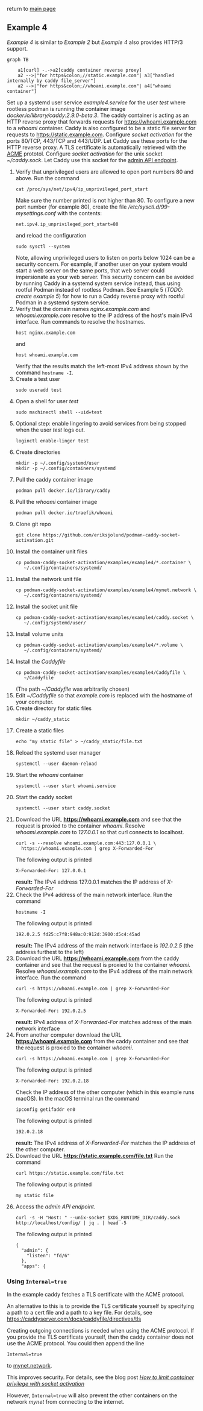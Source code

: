 return to [main page](../..)

## Example 4

_Example 4_ is similar to _Example 2_ but _Example 4_ also provides HTTP/3 support.

``` mermaid
graph TB

    a1[curl] -.->a2[caddy container reverse proxy]
    a2 -->|"for https&colon;//static.example.com"| a3["handled internally by caddy file_server"]
    a2 -->|"for https&colon;//whoami.example.com"| a4["whoami container"]
```

Set up a systemd user service _example4.service_ for the user _test_ where rootless podman is running
the container image _docker.io/library/caddy:2.9.0-beta.3_.
The caddy container is acting as an HTTP reverse proxy that forwards requests for
https://whoami.example.com to a _whoami_ container.
Caddy is also configured to be a static file server for requests to https://static.example.com.
Configure _socket activation_ for the ports 80/TCP, 443/TCP and 443/UDP. Let Caddy use these ports
for the HTTP reverse proxy.
A TLS certificate is automatically retrieved with the
[ACME](https://en.wikipedia.org/wiki/Automatic_Certificate_Management_Environment) prototol.
Configure _socket activation_ for the unix socket _~/caddy.sock_. Let Caddy use this socket for the
[admin API endpoint](https://caddyserver.com/docs/api).

1. Verify that unprivileged users are allowed to open port numbers 80 and above.
   Run the command
   ```
   cat /proc/sys/net/ipv4/ip_unprivileged_port_start
   ```
   Make sure the number printed is not higher than 80. To configure a new port number
   (for example 80), create the file _/etc/sysctl.d/99-mysettings.conf_
   with the contents:
   ```
   net.ipv4.ip_unprivileged_port_start=80
   ```
   and reload the configuration
   ```
   sudo sysctl --system
   ```
   Note, allowing unprivileged users to listen on ports below 1024 can be a security concern.
   For example, if another user on your system would start a web server on the same ports,
   that web server could impersionate as your web server. This security concern can be avoided
   by running Caddy in a systemd system service instead, thus using rootful Podman instead of
   rootless Podman.
   See Example 5 (_TODO: create example 5_) for how to run a Caddy reverse proxy with rootful Podman
   in a systemd system service.
1. Verify that the domain names _nginx.example.com_ and _whoami.example.com_ resolve to
   the IP address of the host's main IPv4 interface.
   Run commands to resolve the hostnames.
   ```
   host nginx.example.com
   ```
   and
   ```
   host whoami.example.com
   ```
   Verify that the results match the left-most IPv4 address shown by the command `hostname -I`.
1. Create a test user
   ```
   sudo useradd test
   ```
1. Open a shell for user _test_
   ```
   sudo machinectl shell --uid=test
   ```
1. Optional step: enable lingering to avoid services from being stopped when
   the user _test_ logs out.
   ```
   loginctl enable-linger test
   ```
1. Create directories
   ```
   mkdir -p ~/.config/systemd/user
   mkdir -p ~/.config/containers/systemd
   ```
1. Pull the caddy container image
   ```
   podman pull docker.io/library/caddy
   ```
1. Pull the _whoami_ container image
   ```
   podman pull docker.io/traefik/whoami
   ```
1. Clone git repo
   ```
   git clone https://github.com/eriksjolund/podman-caddy-socket-activation.git
   ```
1. Install the container unit files
   ```
   cp podman-caddy-socket-activation/examples/example4/*.container \
      ~/.config/containers/systemd/
   ```
1. Install the network unit file
   ```
   cp podman-caddy-socket-activation/examples/example4/mynet.network \
      ~/.config/containers/systemd/
   ```
1. Install the socket unit file
   ```
   cp podman-caddy-socket-activation/examples/example4/caddy.socket \
      ~/.config/systemd/user/
   ```
1. Install volume units
   ```
   cp podman-caddy-socket-activation/examples/example4/*.volume \
      ~/.config/containers/systemd/
   ```
1. Install the _Caddyfile_
   ```
   cp podman-caddy-socket-activation/examples/example4/Caddyfile \
      ~/Caddyfile
   ```
   (The path _~/Caddyfile_ was arbitrarily chosen)
1. Edit _~/Caddyfile_ so that _example.com_ is replaced with the hostname of
   your computer.
1. Create directory for static files
   ```
   mkdir ~/caddy_static
   ```
1. Create a static files
   ```
   echo "my static file" > ~/caddy_static/file.txt
   ```
1. Reload the systemd user manager
   ```
   systemctl --user daemon-reload
   ```
1. Start the _whoami_ container
   ```
   systemctl --user start whoami.service
   ```
1. Start the caddy socket
   ```
   systemctl --user start caddy.socket
   ```
1. Download the URL __https://whoami.example.com__ and see that the request is
   proxied to the container _whoami_.
   Resolve _whoami.example.com_ to _127.0.0.1_ so that curl connects to localhost.
   ```
   curl -s --resolve whoami.example.com:443:127.0.0.1 \
     https://whoami.example.com | grep X-Forwarded-For
   ```
   The following output is printed
   ```
   X-Forwarded-For: 127.0.0.1
   ```
   __result:__ The IPv4 address  127.0.0.1 matches the IP address of
   _X-Forwarded-For_
1. Check the IPv4 address of the main network interface.
   Run the command
   ```
   hostname -I
   ```
   The following output is printed
   ```
   192.0.2.5 fd25:c7f8:948a:0:912d:3900:d5c4:45ad
   ```
   __result:__ The IPv4 address of the main network interface is _192.0.2.5_
   (the address furthest to the left)
1. Download the URL __https://whoami.example.com__ from the caddy
   container and see that the request is proxied to the container _whoami_.
   Resolve _whoami.example.com_ to the IPv4 address of the main network interface.
   Run the command
   ```
   curl -s https://whoami.example.com | grep X-Forwarded-For
   ```
   The following output is printed
   ```
   X-Forwarded-For: 192.0.2.5
   ```
   __result:__ IPv4 address of _X-Forwarded-For_ matches address of the main network interface
1. From another computer download the URL __https://whoami.example.com__ from the caddy
   container and see that the request is proxied to the container _whoami_.
   ```
   curl -s https://whoami.example.com | grep X-Forwarded-For
   ```
   The following output is printed
   ```
   X-Forwarded-For: 192.0.2.18
   ```
   Check the IP address of the other computer (which in this example runs macOS).
   In the macOS terminal run the command
   ```
   ipconfig getifaddr en0
   ```
   The following output is printed
   ```
   192.0.2.18
   ```
   __result:__ The IPv4 address of _X-Forwarded-For_ matches the IP address of the other computer.
1. Download the URL __https://static.example.com/file.txt__
   Run the command
   ```
   curl https://static.example.com/file.txt
   ```
   The following output is printed
   ```
   my static file
   ```
1. Access the _admin API endpoint_.
   ```
   curl -s -H "Host: " --unix-socket $XDG_RUNTIME_DIR/caddy.sock http://localhost/config/ | jq . | head -5
   ```
   The following output is printed
   ```
   {
     "admin": {
       "listen": "fd/6"
     },
     "apps": {
   ```

### Using `Internal=true`

In the example caddy fetches a TLS certificate with the ACME protocol.

An alternative to this is to provide the TLS certificate yourself by specifying
a path to a cert file and a path to a key file. For details, see
https://caddyserver.com/docs/caddyfile/directives/tls

Creating outgoing connections is needed when using the ACME protocol.
If you provide the TLS certificate yourself, then the caddy container does not use the
ACME protocol. You could then append the line

```
Internal=true
```

to [mynet.network](mynet.network).

This improves security. For details, see the blog post
[_How to limit container privilege with socket activation_](https://www.redhat.com/sysadmin/socket-activation-podman)

However, `Internal=true` will also prevent the other containers on the network _mynet_ from connecting to the internet.
